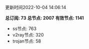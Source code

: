 更新时间2022-10-04 14:06:14

**总订阅: 73**
**总节点: 2007**
**有效节点: 1141**
- ss节点: 763
- v2ray节点: 320
- trojan节点: 58
